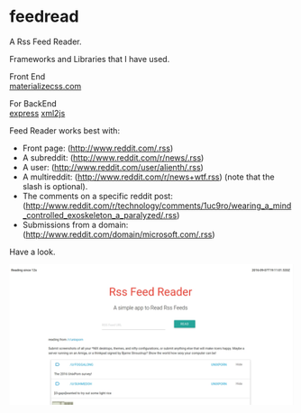 # feedread

A Rss Feed Reader.

Frameworks and Libraries that I have used.

Front End  
[materializecss.com](materializecss.com)

For BackEnd  
[express](https://expressjs.com/)
[xml2js](https://github.com/Leonidas-from-XIV/node-xml2js)



Feed Reader works best with:

+ Front page: (http://www.reddit.com/.rss)
+ A subreddit: (http://www.reddit.com/r/news/.rss)
+ A user: (http://www.reddit.com/user/alienth/.rss)
+ A multireddit: (http://www.reddit.com/r/news+wtf.rss) (note that the slash is optional).
+ The comments on a specific reddit post: (http://www.reddit.com/r/technology/comments/1uc9ro/wearing_a_mind_controlled_exoskeleton_a_paralyzed/.rss)
+ Submissions from a domain: (http://www.reddit.com/domain/microsoft.com/.rss)

Have a look.


![Rss Feed Reader][screenshot]

[screenshot]: https://raw.githubusercontent.com/Alafazam/feedreader/master/feedrea.jpg "Rss Feed Reader"
